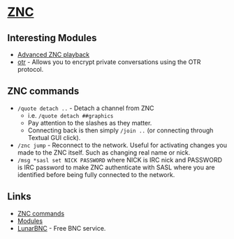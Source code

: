 # [ZNC](https://wiki.znc.in/ZNC)

## Interesting Modules

- [Advanced ZNC playback](http://wiki.znc.in/Playback)
- [otr](https://wiki.znc.in/Otr) - Allows you to encrypt private conversations using the OTR protocol.

## ZNC commands

- `/quote detach ..` - Detach a channel from ZNC
  - i.e. `/quote detach ##graphics`
  - Pay attention to the slashes as they matter.
  - Connecting back is then simply `/join ..` (or connecting through Textual GUI click).
- `/znc jump` - Reconnect to the network. Useful for activating changes you made to the ZNC itself. Such as changing real name or nick.
- `/msg *sasl set NICK PASSWORD` where NICK is IRC nick and PASSWORD is IRC password to make ZNC authenticate with SASL where you are identified before being fully connected to the network.

## Links

- [ZNC commands](https://wiki.znc.in/Using_commands)
- [Modules](https://wiki.znc.in/Modules)
- [LunarBNC](https://lunarbnc.net/) - Free BNC service.
